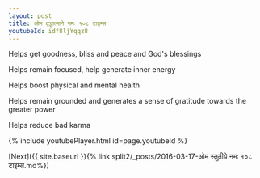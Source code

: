 ```yaml
---
layout: post
title: ओम वृद्धात्माने नमः १०८ टाइम्स
youtubeId: idf8ljYqqz8
---
```

 
 
Helps get goodness, bliss and peace and God's blessings
 
Helps remain focused, help generate inner energy 
 
Helps boost physical and mental health 
 
Helps remain grounded and generates a sense of gratitude towards the greater power 
 
Helps reduce bad karma
 
 
 
 


{% include youtubePlayer.html id=page.youtubeId %}
 
[Next]({{ site.baseurl }}{% link  split2/_posts/2016-03-17-ओम स्तुतीये नमः  १०८ टाइम्स.md%})
 
